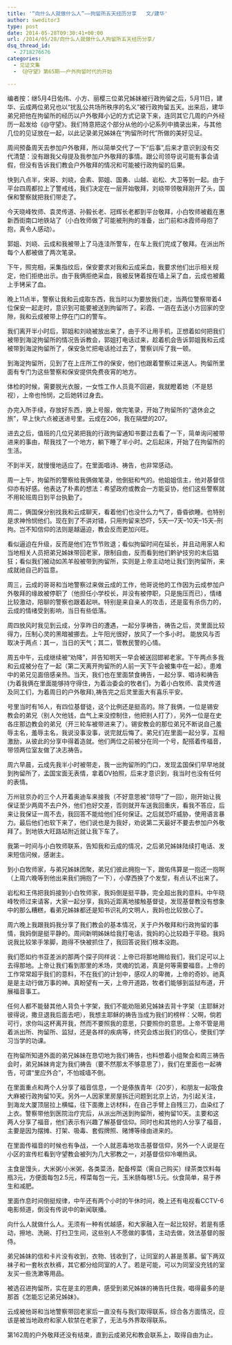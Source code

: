 ```yaml
---
title: '“向什么人就做什么人”——拘留所五天经历分享   文/建华'
author: sweditor3
type: post
date: 2014-05-28T09:30:41+00:00
url: /2014/05/28/向什么人就做什么人拘留所五天经历分享/
dsq_thread_id:
  - 2718276676
categories:
  - 见证文集
  - 《@守望》第65期——户外拘留时代的开始

---
```

编者按：继5月4日佑伟、小方、丽樱三位弟兄姊妹被行政拘留之后，5月11日，建华、云成两位弟兄也以“扰乱公共场所秩序的名义”被行政拘留五天。出来后，建华弟兄把他在拘留所的经历以户外敬拜小记的方式记录下来，连同其它几周的户外经历一起发给《@守望》。我们特意把这个部分从他的小记系列中摘录出来，与其他几位的见证放在一起，以此记录弟兄姊妹在“拘留所时代”所做的美好见证。

周间预备周天去参加户外敬拜，所以简单交代了一下“后事”,后来才意识到没有交代清楚：没有跟我父母提及我参加户外敬拜的事情。跟公司领导说可能有事会请假，但没有告诉我们教会户外敬拜的情况和可能被行政拘留的后果。

快到八点半，宋哥、刘峣，会素、郭姐、国勇、山越、岩松、大卫等到一起。由于平台四周都拉上了警戒线，我们决定在一层开始敬拜，刘峣带领敬拜刚开了头，国保和警察就把我们带走了。

今天晓峰牧师、袁灵传道、孙毅长老、冠辉长老都到平台敬拜，小白牧师被截在惠新西街南口地铁站了（小白牧师做了可能被刑拘的准备，出门前和冰霞师母抱了抱，真令人感动）。

郭姐、刘峣、云成和我被带上了马连洼所警车，在车上我们完成了敬拜。在派出所每个人都被做了两次笔录。

下午，照完相，采集指纹后，保安要求对我和云成采血，我要求他们出示相关规定，他们拒绝出示。由于我俩拒绝采血，我被反铐着按在墙上采了血，云成也被戴上手铐采了血。

晚上11点半，警察让我和云成取东西，我当时以为要放我们走，当两位警察带着4位保安一起走时，意识到可能要被送到拘留所了。彩霞、一涵在去送小方回家的空隙，我和云成被带上停在门口的警车。

我们离开半小时后，郭姐和刘峣被放出来了，由于不让用手机，正想着如何把我们被带到海淀拘留所的情况告诉教会，郭姐打电话过来，趁着机会告诉郭姐我和云成被带到海淀拘留所了，保安急忙把电话抢过去了，警察训斥了我一顿。

到海淀拘留所，见到了在上庄所工作的保安，他们也跟着警察过来送人。拘留所里面有专门为这些警察和保安提供免费夜宵的地方。

体检的时候，需要脱光衣服，一女性工作人员竟不回避，我就瞪着她（不是怒视），上帝也怜悯，之后她转过身去。
  
办完入所手续，存放好东西，换上号服，做完笔录，开始了拘留所的“退休会之旅”，早上快六点被送进号里。云成在206，我在隔壁的207。

进去之后，值班的几位兄弟把我的行政拘留通知书要过去看了一下，简单询问被带进来的事由，帮我找了一个地方，躺下睡了半小时。之后起床，开始了在拘留所的生活。

不到半天，就慢慢地适应了。在里面唱诗、祷告，也非常感动。

周一上午，拘留所的警察给我俩做笔录，他倒挺和气的。他姐姐信主，他对基督信仰亦有好感。他表达了朴素的想法：希望政府或教会一方能妥协，他们这些警察就不用轮班周日到平台执勤了。

周二，俩国保分别找我和云成聊天，看着他们也没什么力气了，昏昏欲睡。也特别是求神怜悯他们。现在到了不讲对错，只用拘留来恐吓，5天—7天&#8211;10天&#8211;15天&#8211;刑拘。岂不知信仰的法则是越逼迫，教会反而更加兴旺。

看似逼迫在升级，反而是他们在节节败退；看似拘留时间在延长，并且动用家人和当地相关人员把弟兄姊妹带回老家，限制自由，反而看到他们黔驴技穷的末后猖狂；看似我们被动如羔羊般被带到拘留所，实则是上帝主动地让我们到拘留所，来成就祂自己的旨意。

周三，云成的哥哥和当地警察过来做云成的工作，他哥说他的工作因为云成参加户外敬拜的缘故被停职了（他担任小学校长，并没有被停职，只是施压而已），情绪比较激动，陪聊的警察也跟着起哄。特别是来自亲人的攻击，还是蛮有杀伤力的，云成的情绪受到影响，当日有些低落。

周四放风时我见到云成，分享昨日的遭遇，一起分享祷告，祷告之后，灵里面比较得力，压制心灵的黑暗被挪去。上午阳光很好，放风了一个多小时。 能放风与否取决于两点：其一，当日的天气；其二，管教民警的心情。

周五中午，云成继续被“劝降”，并告知明天一早会被送回邯郸老家。下午两点多我和云成被分在了一起（第二天离开拘留所的人前一天下午会被集中在一起）。患难中的弟兄见面倍感亲热。当天，我们也在里面禁食祷告，一起分享、唱诗和祷告(为着我俩在里面能够持守得住，为着治委会的牧者们，为着小白牧师、袁灵传道及同工们，为着周日的户外敬拜),祷告完之后灵里面大有喜乐平安。

号里当时有16人，有四位基督徒，这个比例还是挺高的。除了我俩，一位是锡安教会的弟兄（别人欠他钱，血气上来没控制住，他把别人打了），另外一位是在史各庄那边教会的弟兄（开三轮车被带进来了）。锡安教会的那位弟兄不断说自己羞辱主名，羞辱主名，我说没事没事，说完就后悔了。弟兄们在里面一起分享，互相激励，从彼此的分享中得着造就。他们两位之前被分在同一个号，配搭着传福音，带领两位室友做了决志祷告。

周六早晨，云成先我半小时被带走，我一出拘留所的门口，发现孟国保们早早地就到拘留所了，孟国宝面无表情，拿着DV拍照，后来才意识到，我当时也没有任何的表情。

万州驻京办的三个人开着奥迪车来接我（不好意思被“领导”了一回），刚开始让我保证至少两周不去户外，他们也好交差，否则就开车送我回重庆，看我不答应，后来让我保证一周不去，我回答不能给他们任何保证。之后就恐吓威胁，使用语言暴力。最后他们也软下来了，他们说也是为我好，劝说第二天最好不要去参加户外敬拜了。到地铁大旺路站附近就让我下车了。

我第一时间与小白牧师联系，告知我和云成的情况，之后弟兄姊妹陆续打电话、发来短信问候，感谢主。

到小白牧师家，与弟兄姊妹团聚，弟兄们彼此拥抱一下，跟佑伟算是一抱还一抱啊（上周六晚等到他出来我们拥抱了一下），小摩西换了个发型，有点认不出来了。

岩松和王伟把我妈接到小白牧师家，我妈倒是挺平静，完全超出我的意料。中午晓峰牧师过来请客，大家一起分享，我妈近距离地接触基督徒，发现基督教没有想象中的那么糟糕，看弟兄姊妹都还是知书识礼的文明人，我妈也比较放心了。

周六晚上我跟我妈我分享了我们教会的基本情况，关于户外敬拜和行政拘留的事情，我妈倒是挺平静的。周间新明姊妹给我打电话，我妈的心比较趋于平稳。我妈说我比较笨手笨脚，跑得不快被抓住了，我回答说我们根本没跑。

我们愿如约书亚差派的那两个探子同样说：上帝已将那地赐给我们，我们足可以上去得那地。上帝让我们看到那里的禾场，灵魂的饥渴，真是何等需要福音。上帝的工作常常超乎我们的意料，不在我们的计划中，感叹人的卑微，上帝的奇妙。祂真是是主动行做万事的神。真盼望有一天，上帝开道路，牧者们能够到监狱布道，开展福音事工。

任何人都不能替其他人背负十字架，我们不能劝阻弟兄姊妹去背十字架（主耶稣对彼得说，撒旦退我后面去吧），我想主耶稣的祷告当成为我们的榜样：父啊，倘若可行，求你叫这杯离开我，然而不要照我的意思，只要照你的意思。上帝不管是用着派出所、拘留所、监狱，还是各样的疾病等，终究会炼出我们的信心，使我们学习当学的功课。

在拘留所知道外面的弟兄姊妹在恳切地为我们祷告，也料想着小组聚会和周三祷告会时，弟兄姊妹肯定为我们祷告（要不然那太不够意思了），我们在里面也一起祷告，可谓“里应外合”，不怕城墙不倒。

在里面重点和两个人分享了福音信息，一个是傣族青年（20岁），和朋友一起吸食大麻被行政拘留10天。另外一人因家里房屋拆迁问题到北京上访，为引起关注，到海龙大厦顶层拉上横幅，往下面撒上访材料，在自己手臂上自残三刀，血染红了上衣。警察带他到医院治疗完后，从派出所送到拘留所，被拘留10天。主要和这两人分享了福音，他们表示有兴趣了解基督信仰。同时也和其他的人分享了福音，主要是因为摆摊、打架、吸毒、套假牌照、赌博等缘由进来的。

在里面传福音的时候也有争战，一个人就恶毒地攻击基督信仰，另外一个人说是在小区的宣传栏看到守望教会被列为几大邪教之一，对基督信仰冷嘲热讽。

主食是馒头，大米粥/小米粥，各类菜汤，配备榨菜（需自己购买）绿茶类饮料每瓶3元，方便面每包2.5元，榨菜每包一元，玉米肠每根1.5元。伙食简单，易于养生和减肥。

里面作息时间倒挺规律，中午还有两个小时的午休时间，晚上还有电视看CCTV-6电影频道，倒没有传说中的新闻联播。

向什么人就做什么人。无须有一种有优越感，和大家融入在一起比较好。若是有感动，擦地、洗碗、打扫卫生间，这些别人不愿做的事情，主动去做，效法基督的服侍。

弟兄姊妹的信和卡片没有收到，衣物、钱收到了，让同室的人甚是羡慕。留下两双袜子和一套秋衣秋裤，其它都分给同室的人了。若是可能，可以为同室没充钱的室友买一些洗漱等用品。

被选召进拘留所，实在是主的恩典，感受到弟兄姊妹的祷告托住我，唱得最多的是那首《怎能忘记弟兄姊妹》。

云成被他哥和当地警察带回老家后一直没有与我们取得联系，综合各方面情况，应该是被当地政府和家人软禁在老家了，无法与外界取得联系。

第162周的户外敬拜还没有结束，直到云成弟兄和教会联系上，取得自由为止。